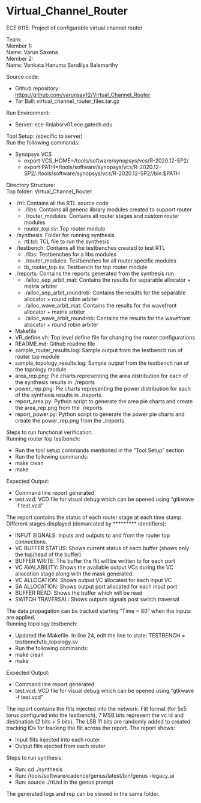 # Virtual_Channel_Router
ECE 6115: Project of configurable virtual channel router

Team:   <br />
Member 1:   <br />
Name: Varun Saxena   <br />
Member 2:  <br />
Name: Venkata Hanuma Sandilya Balemarthy <br />

Source code: <br />
  * Github repository: https://github.com/varunsax12/Virtual_Channel_Router  <br />
  * Tar Ball: virtual_channel_router_files.tar.gz  <br />

Run Environment:  <br />
  * Server: ece-linlabsrv01.ece.gatech.edu  <br />

Tool Setup: (specific to server)  <br />
Run the following commands:  <br />
  * Synopsys VCS  <br />
      * export VCS_HOME=/tools/software/synopsys/vcs/R-2020.12-SP2/  <br />
      * export PATH=/tools/software/synopsys/vcs/R-2020.12-SP2/:/tools/software/synopsys/vcs/R-2020.12-SP2//bin:$PATH  <br />

Directory Structure:  <br />
Top folder: Virtual_Channel_Router  <br />
  * ./rtl: Contains all the RTL source code  <br />
      * ./libs: Contains all generic library modules created to support router  <br />
      * ./router_modules: Contains all router stages and custom router modules  <br />
      * router_top.sv: Top router module  <br />
  * ./synthesis: Folder for running synthesis  <br />
      * rtl.tcl: TCL file to run the synthesis  <br />
  * ./testbench: Contains all the testbenches created to test RTL  <br />
      * ./libs: Testbenches for a libs modules  <br />
      * ./router_modules: Testbenches for all router specific modules  <br />
      * tb_router_top.sv: Testbench for top router module  <br />
  * ./reports: Contains the reports generated from the synthesis run  <br />
      * ./alloc_sep_arbit_mat: Contains the results for separable allocator + matrix arbiter  <br />
  	  * ./alloc_sep_arbit_roundrob: Contains the results for the separable allocator + round robin arbiter  <br />
  	  * ./alloc_wave_arbit_mat: Contains the results for the wavefront allocator + matrix arbiter  <br />
  	  * ./alloc_wave_arbit_roundrob: Contains the results for the wavefront allocator + round robin arbiter  <br />
  * Makefile  <br />
  * VR_define.vh: Top level define file for changing the router configurations  <br />
  * README.md: Github readme file  <br />
  * sample_router_results.log: Sample output from the testbench run of router top module  <br />
  * sample_topology_results.log: Sample output from the testbench run of the topology module  <br />
  * area_rep.png: Pie charts representing the area distribution for each of the synthesis results in ./reports  <br />
  * power_rep.png: Pie charts representing the power distribution for each of the synthesis results in ./reports  <br />
  * report_area.py: Python script to generate the area pie charts and create the area_rep.png from the ./reports  <br />
  * report_power.py: Python script to generate the power pie charts and create the power_rep.png from the ./reports  <br />

Steps to run functional verification:  <br />
Running router top testbench:  <br />
  * Run the tool setup commands mentioned in the “Tool Setup” section  <br />
  * Run the following commands:  <br />
  * make clean  <br />
  * make  <br />

Expected Output:  <br />
  * Command line report generated  <br />
  * test.vcd: VCD file for visual debug which can be opened using “gtkwave -f test.vcd”  <br />

The report contains the status of each router stage at each time stamp. Different stages displayed (demarcated by ********* identifiers):  <br />
  * INPUT SIGNALS: Inputs and outputs to and from the router top connections.  <br />
  * VC BUFFER STATUS: Shows current status of each buffer (shows only the top/head of the buffer)  <br />
  * BUFFER WRITE: The buffer the flit will be written to for each port  <br />
  * VC AVALABILITY: Shows the available output VCs during the VC allocation stage along with the mask generated.  <br />
  * VC ALLOCATION: Shows output VC allocated for each input VC  <br />
  * SA ALLOCATION: Shows output port allocated for each input port  <br />
  * BUFFER READ: Shows the buffer which will be read  <br />
  * SWITCH TRAVERSAL: Shows outputs signals post switch traversal  <br />

The data propagation can be tracked starting “Time = 80” when the inputs are applied.  <br />
Running topology testbench:  <br /> 
  * Updated the Makefile. In line 24, edit the line to state: TESTBENCH = testbench/tb_topology.sv  <br />
  * Run the following commands:  <br />
  * make clean  <br />
  * make  <br />
  
Expected Output:  <br />
  * Command line report generated  <br />
  * test.vcd: VCD file for visual debug which can be opened using “gtkwave -f test.vcd”  <br />

The report contains the flits injected into the network. Flit format (for 5x5 torus configured into the testbench), 7 MSB bits represent the vc id and destination (2 bits + 5 bits). The LSB 11 bits are randomly added to created tracking IDs for tracking the flit across the report. The report shows:  <br />
  * Input flits injected into each router  <br />
  * Output flits ejected from each router  <br />

Steps to run synthesis:  <br />
  * Run: cd ./synthesis  <br />
  * Run: /tools/software/cadence/genus/latest/bin/genus -legacy_ui  <br />
  * Run: source ./rtl.tcl in the genus prompt  <br />

The generated logs and rep can be viewed in the same folder.  <br />

